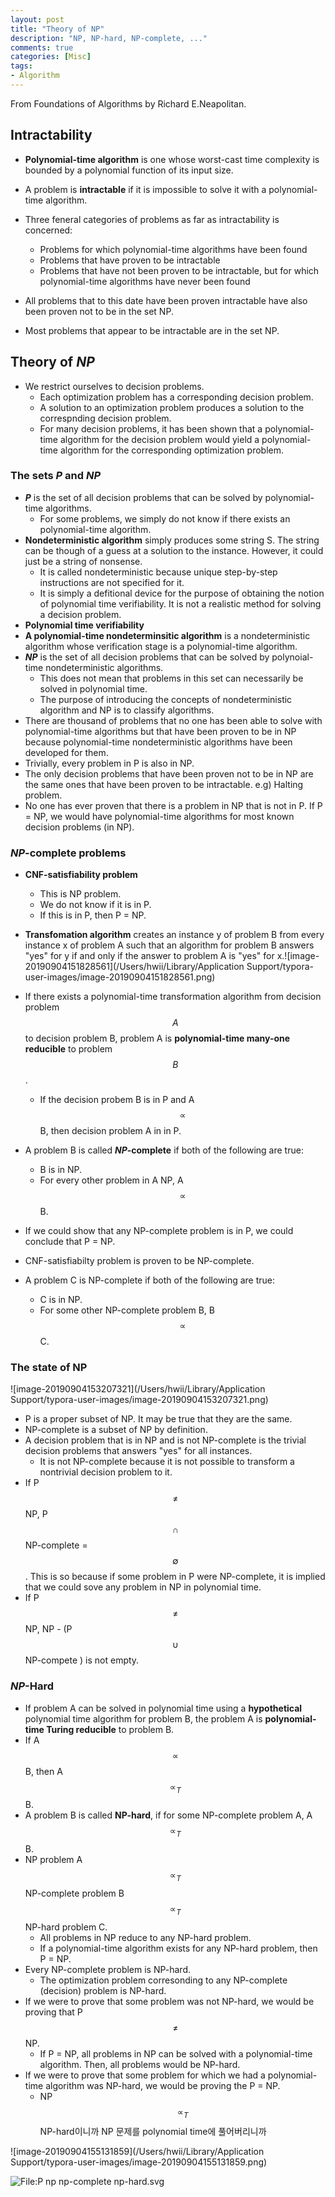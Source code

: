```yaml
---
layout: post
title: "Theory of NP"
description: "NP, NP-hard, NP-complete, ..."
comments: true
categories: [Misc]
tags:
- Algorithm
---
```




From Foundations of Algorithms by Richard E.Neapolitan.

## Intractability

- **Polynomial-time algorithm** is one whose worst-cast time complexity is bounded by a polynomial function of its input size.
- A problem is **intractable** if it is impossible to solve it with a polynomial-time algorithm.
- Three feneral categories of problems as far as intractability is concerned:
  - Problems for which polynomial-time algorithms have been found
  - Problems that have proven to be intractable
  - Problems that have not been proven to be intractable, but for which polynomial-time algorithms have never been found

- All problems that to this date have been proven intractable have also been proven not to be in the set NP. 

- Most problems that appear to be intractable are in the set NP.



## Theory of *NP*

- We restrict ourselves to decision problems. 
  - Each optimization problem has a corresponding decision problem.
  - A solution to an optimization problem produces a solution to the correspnding decision problem.
  - For many decision problems, it has been shown that a polynomial-time algorithm for the decision problem would yield a polynomial-time algorithm for the corresponding optimization problem.

### The sets *P* and *NP*

- ***P*** is the set of all decision problems that can be solved by polynomial-time algorithms.
  - For some problems, we simply do not know if there exists an polynomial-time algorithm. 
- **Nondeterministic algorithm** simply produces some string S. The string can be though of a guess at a solution to the instance. However, it could just be a string of nonsense. 
  - It is called nondeterministic because unique step-by-step instructions are not specified for it.
  - It is simply a defitional device for the purpose of obtaining the notion of polynomial time verifiability.  It is not a realistic method for solving a decision problem. 
- **Polynomial time verifiability**
- **A polynomial-time nondeterminsitic algorithm** is a nondeterministic algorithm whose verification stage is a polynomial-time algorithm.
- ***NP*** is the set of all decision problems that can be solved by polynoial-time nondeterministic algorithms.
  - This does not mean that problems in this set can necessarily be solved in polynomial time.
  - The purpose of introducing the concepts of nondeterministic algorithm and NP is to classify algorithms.
- There are thousand of problems that no one has been able to solve with polynomial-time algorithms but that have been proven to be in NP because polynomial-time nondeterministic algorithms have been developed for them.
- Trivially, every problem in P is also in NP.
- The only decision problems that have been proven not to be in NP are the same ones that have been proven to be intractable. e.g) Halting problem.
- No one has ever proven that there is a problem in NP that is not in P. If P = NP, we would have polynomial-time algorithms for most known decision problems (in NP).

### *NP*-complete problems

- **CNF-satisfiability problem**
  - This is NP problem.
  - We do not know if it is in P.
  - If this is in P, then P = NP.
- **Transfomation algorithm** creates an instance y of problem B from every instance x of problem A such that an algorithm for problem B answers "yes" for y if and only if the answer to problem A is "yes" for x.![image-20190904151828561](/Users/hwii/Library/Application Support/typora-user-images/image-20190904151828561.png)

- If there exists a polynomial-time transformation algorithm from decision problem $$A$$ to decision problem B, problem A is **polynomial-time many-one reducible** to problem $$B$$.
  - If the decision probem B is in P and A $$\propto$$ B, then decision problem A in in P.

- A problem B is called ***NP*-complete** if both of the following are true:
  - B is in NP.
  - For every other problem in A NP, A $$\propto$$ B.
- If we could show that any NP-complete problem is in P, we could conclude that P = NP.
- CNF-satisfiabilty problem is proven to be NP-complete.
- A problem C is NP-complete if both of the following are true:
  - C is in NP.
  - For some other NP-complete problem B, B $$\propto$$ C.

### The state of NP

![image-20190904153207321](/Users/hwii/Library/Application Support/typora-user-images/image-20190904153207321.png)

- P is a proper subset of NP. It may be true that they are the same.
- NP-complete is a subset of NP by definition.
- A decision problem that is in NP and is not NP-complete is the trivial decision problems that answers "yes" for all instances.
  - It is not NP-complete because it is not possible to transform a nontrivial decision problem to it.
- If P $$\neq$$ NP, P $$\cap$$ NP-complete = $$\emptyset$$. This is so because if some problem in P were NP-complete, it is implied that we could sove any problem in NP in polynomial time.
- If P $$\neq$$ NP, NP - (P $$\cup$$ NP-compete ) is not empty.

### *NP*-Hard

- If problem A can be solved in polynomial time using a **hypothetical** polynomial time algorithm for problem B, the problem A is **polynomial-time Turing reducible** to problem B. 
- If A $$\propto$$ B, then A $$\propto_{T}$$ B.
- A problem B is called **NP-hard**, if for some NP-complete problem A, A $$\propto_{T}$$ B.
- NP problem A $$\propto_{T}$$ NP-complete problem B $$\propto_{T}$$ NP-hard problem C.
  - All problems in NP reduce to any NP-hard problem.
  - If a polynomial-time algorithm exists for any NP-hard problem, then P = NP.
- Every NP-complete problem is NP-hard.
  - The optimization problem corresonding to any NP-complete (decision) problem is NP-hard.
- If we were to prove that some problem was not NP-hard, we would be proving that P $$\neq$$ NP.
  - If P = NP, all problems in NP can be solved with a polynomial-time algorithm. Then, all problems would be NP-hard.
- If we were to prove that some problem for which we had a polynomial-time algorithm was NP-hard, we would be proving the P = NP.
  - NP $$\propto_{T} $$ NP-hard이니까 NP 문제를 polynomial time에 풀어버리니까

![image-20190904155131859](/Users/hwii/Library/Application Support/typora-user-images/image-20190904155131859.png)



![File:P np np-complete np-hard.svg](https://upload.wikimedia.org/wikipedia/commons/thumb/a/a0/P_np_np-complete_np-hard.svg/800px-P_np_np-complete_np-hard.svg.png)
